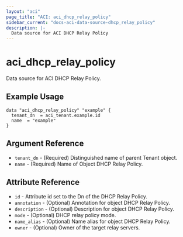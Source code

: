 ```yaml
---
layout: "aci"
page_title: "ACI: aci_dhcp_relay_policy"
sidebar_current: "docs-aci-data-source-dhcp_relay_policy"
description: |-
  Data source for ACI DHCP Relay Policy
---
```


# aci_dhcp_relay_policy

Data source for ACI DHCP Relay Policy.

## Example Usage

```hcl
data "aci_dhcp_relay_policy" "example" {
  tenant_dn  = aci_tenant.example.id
  name  = "example"
}
```

## Argument Reference

- `tenant_dn` - (Required) Distinguished name of parent Tenant object.
- `name` - (Required) Name of Object DHCP Relay Policy.

## Attribute Reference

- `id` - Attribute id set to the Dn of the DHCP Relay Policy.
- `annotation` - (Optional) Annotation for object DHCP Relay Policy.
- `description` - (Optional) Description for object DHCP Relay Policy.
- `mode` - (Optional) DHCP relay policy mode.
- `name_alias` - (Optional) Name alias for object DHCP Relay Policy.
- `owner` - (Optional) Owner of the target relay servers.
